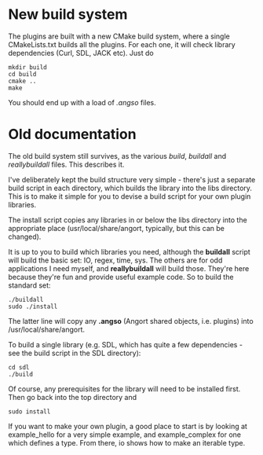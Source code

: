 # New build system
The plugins are built with a new CMake build system, where a single
CMakeLists.txt builds all the plugins. For each one, it will
check library dependencies (Curl, SDL, JACK etc).
Just do

    mkdir build
    cd build
    cmake ..
    make
    
You should end up with a load of *.angso* files.


# Old documentation
The old build system still survives, as the various *build*,
*buildall* and *reallybuildall* files. This describes it.


I've deliberately kept the build structure very simple - there's just a
separate build script in each directory, which builds the library into the
libs directory. This is to make it simple for you to devise a build script for
your own plugin libraries.

The install script copies any libraries in or below the libs
directory into the appropriate place (usr/local/share/angort, typically,
but this can be changed).

It is up to you to build which libraries you need, although
the **buildall** script will build the basic set: IO, regex, time, sys.
The others are for odd applications I need myself, and **reallybuildall**
will build those. They're here because they're fun and provide useful
example code.
So to build the standard set:

    ./buildall
    sudo ./install
    
The latter line will copy any **.angso** (Angort shared objects, i.e.
plugins) into /usr/local/share/angort.

To build a single library (e.g. SDL, which has quite a few dependencies -
see the build script in the SDL directory):

    cd sdl
    ./build

Of course, any prerequisites
for the library will need to be installed first.
Then go back into the top directory and

    sudo install


If you want to make your own plugin, a good place to start is
by looking at example_hello for a very simple example, and
example_complex for one which defines a type. From there,
io shows how to make an iterable type.
